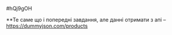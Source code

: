 #hQj9gOH

**Те саме що і попередні завдання, але данні отримати з апі – https://dummyjson.com/products    

